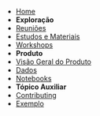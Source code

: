 - [Home](README.md)
- **Exploração**
- [Reuniões](/exploracao/reunioes.md)
- [Estudos e Materiais](/exploracao/estudos_materiais.md)
- [Workshops](/exploracao/workshops.md)
- **Produto**
- [Visão Geral do Produto](/produto/visaogeral.md)
- [Dados](/produto/dados.md)
- [Notebooks](/produto/notebooks.md)
- **Tópico Auxiliar**
- [Contributing](CONTRIBUTING.md)
- [Exemplo](template.md)
